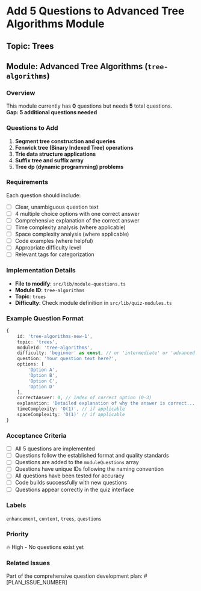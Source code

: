# Add 5 Questions to Advanced Tree Algorithms Module

## Topic: Trees
## Module: Advanced Tree Algorithms (`tree-algorithms`)

### Overview
This module currently has **0** questions but needs **5** total questions.  
**Gap: 5 additional questions needed**

### Questions to Add

1. **Segment tree construction and queries**
2. **Fenwick tree (Binary Indexed Tree) operations**
3. **Trie data structure applications**
4. **Suffix tree and suffix array**
5. **Tree dp (dynamic programming) problems**

### Requirements
Each question should include:
- [ ] Clear, unambiguous question text
- [ ] 4 multiple choice options with one correct answer
- [ ] Comprehensive explanation of the correct answer
- [ ] Time complexity analysis (where applicable)
- [ ] Space complexity analysis (where applicable)
- [ ] Code examples (where helpful)
- [ ] Appropriate difficulty level
- [ ] Relevant tags for categorization

### Implementation Details
- **File to modify**: `src/lib/module-questions.ts`
- **Module ID**: `tree-algorithms`
- **Topic**: `trees`
- **Difficulty**: Check module definition in `src/lib/quiz-modules.ts`

### Example Question Format
```typescript
{
    id: 'tree-algorithms-new-1',
    topic: 'trees',
    moduleId: 'tree-algorithms',
    difficulty: 'beginner' as const, // or 'intermediate' or 'advanced'
    question: 'Your question text here?',
    options: [
        'Option A',
        'Option B', 
        'Option C',
        'Option D'
    ],
    correctAnswer: 0, // Index of correct option (0-3)
    explanation: 'Detailed explanation of why the answer is correct...',
    timeComplexity: 'O(1)', // if applicable
    spaceComplexity: 'O(1)' // if applicable
}
```

### Acceptance Criteria
- [ ] All 5 questions are implemented
- [ ] Questions follow the established format and quality standards
- [ ] Questions are added to the `moduleQuestions` array
- [ ] Questions have unique IDs following the naming convention
- [ ] All questions have been tested for accuracy
- [ ] Code builds successfully with new questions
- [ ] Questions appear correctly in the quiz interface

### Labels
`enhancement`, `content`, `trees`, `questions`

### Priority
🔥 High - No questions exist yet

### Related Issues
Part of the comprehensive question development plan: #[PLAN_ISSUE_NUMBER]